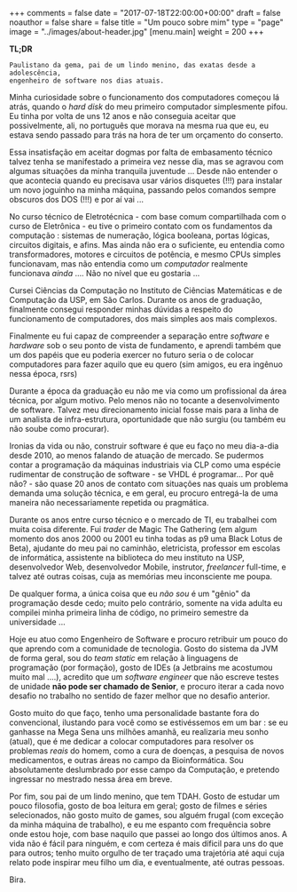 +++
comments = false
date = "2017-07-18T22:00:00+00:00"
draft = false
noauthor = false
share = false
title = "Um pouco sobre mim"
type = "page"
image = "../images/about-header.jpg"
[menu.main]
weight = 200
+++

**TL;DR**

```
Paulistano da gema, pai de um lindo menino, das exatas desde a adolescência, 
engenheiro de software nos dias atuais.
```

Minha curiosidade sobre o funcionamento dos computadores começou lá atrás, quando o _hard disk_ do meu primeiro computador simplesmente pifou. Eu tinha por volta de uns 12 anos e não conseguia aceitar que possivelmente, ali, no português que morava na mesma rua que eu, eu estava sendo passado para trás na hora de ter um orçamento do conserto. 

Essa insatisfação em aceitar dogmas por falta de embasamento técnico talvez tenha se manifestado a primeira vez nesse dia, mas se agravou com algumas situações da minha tranquila juventude ... Desde não entender o que acontecia quando eu precisava usar vários disquetes (!!!) para instalar um novo joguinho na minha máquina, passando pelos comandos sempre obscuros dos DOS (!!!) e por aí vai ...

No curso técnico de Eletrotécnica - com base comum compartilhada com o curso de Eletrônica - eu tive o primeiro contato com os fundamentos da computação : sistemas de numeração, lógica booleana, portas lógicas, circuitos digitais, e afins. Mas ainda não era o suficiente, eu entendia como transformadores, motores e circuitos de potência, e mesmo CPUs simples funcionavam, mas não entendia como um *computador* realmente funcionava _ainda_ .... Não no nível que eu gostaria ...

Cursei Ciências da Computação no Instituto de Ciências Matemáticas e de Computação da USP, em São Carlos. Durante os anos de graduação, finalmente consegui responder minhas dúvidas a respeito do funcionamento de computadores, dos mais simples aos mais complexos. 

Finalmente eu fui capaz de compreender a separação entre _software_ e _hardware_ sob o seu ponto de vista de fundamento, e aprendi também que um dos papéis que eu poderia exercer no futuro seria o de colocar computadores para fazer aquilo que eu quero (sim amigos, eu era ingênuo nessa época, rsrs)

Durante a época da graduação eu não me via como um profissional da área técnica, por algum motivo. Pelo menos não no tocante a desenvolvimento de software. Talvez meu direcionamento inicial fosse mais para a linha de um analista de infra-estrutura, oportunidade que não surgiu (ou também eu não soube como procurar). 

Ironias da vida ou não, construir software é que eu faço no meu dia-a-dia desde 2010, ao menos falando de atuação de mercado. Se pudermos contar a programação da máquinas industriais via CLP como uma espécie rudimentar de construção de software - se VHDL é programar... Por quê não? - são quase 20 anos de contato com situações nas quais um problema demanda uma solução técnica, e em geral, eu procuro entregá-la de uma maneira não necessariamente repetida ou pragmática.

Durante os anos entre curso técnico e o mercado de TI, eu trabalhei com muita coisa diferente. Fui _trader_ de Magic The Gathering (em algum momento dos anos 2000 ou 2001 eu tinha todas as p9 uma Black Lotus de Beta), ajudante do meu pai no caminhão, eletricista, professor em escolas de informática, assistente na biblioteca do meu instituto na USP, desenvolvedor Web, desenvolvedor Mobile, instrutor, *freelancer* full-time, e talvez até outras coisas, cuja as memórias meu inconsciente me poupa. 

De qualquer forma, a única coisa que eu *não sou* é um "gênio" da programação desde cedo; muito pelo contrário, somente na vida adulta eu compilei minha primeira linha de código, no primeiro semestre da universidade ... 

Hoje eu atuo como Engenheiro de Software e procuro retribuir um pouco do que aprendo com a comunidade de tecnologia. Gosto do sistema da JVM de forma geral, sou do _team static_ em relação à linguagens de programação (por formação), gosto de IDEs (a Jetbrains me acostumou muito mal ....), acredito que um _software engineer_ que não escreve testes de unidade **não pode ser chamado de Senior**, e procuro iterar a cada novo desafio no trabalho no sentido de fazer melhor que no desafio anterior.

Gosto muito do que faço, tenho uma personalidade bastante fora do convencional, ilustando para você como se estivéssemos em um bar : se eu ganhasse na Mega Sena uns milhões amanhã, eu realizaria meu sonho (atual), que é me dedicar a colocar computadores para resolver os problemas *reais* do homem, como a cura de doenças, a pesquisa de novos medicamentos, e outras áreas no campo da Bioinformática. Sou absolutamente deslumbrado por esse campo da Computação, e pretendo ingressar no mestrado nessa área em breve.

Por fim, sou pai de um lindo menino, que tem TDAH. Gosto de estudar um pouco filosofia, gosto de boa leitura em geral; gosto de filmes e séries selecionados, não gosto muito de games, sou alguém frugal (com exceção da minha máquina de trabalho), e eu me espanto com frequência sobre onde estou hoje, com base naquilo que passei ao longo dos últimos anos. A vida não é fácil para ninguém, e com certeza é mais díficil para uns do que para outros; tenho muito orgulho de ter traçado uma trajetória até aqui cuja relato pode inspirar meu filho um dia, e eventualmente, até outras pessoas.

Bira.
